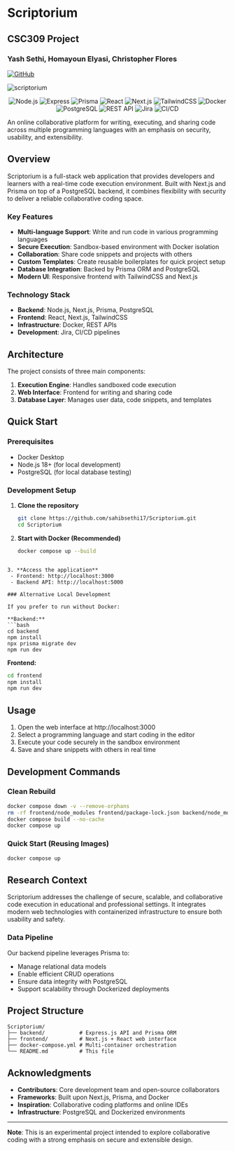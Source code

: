 # Scriptorium
## CSC309 Project
### Yash Sethi, Homayoun Elyasi, Christopher Flores

[![GitHub](https://img.shields.io/badge/GitHub-Scriptorium-blue?logo=github)](https://github.com/your-username/Scriptorium)

![scriptorium](https://github.com/user-attachments/assets/example-image-id)


<!-- Tech Stack Badges -->
<p align="center">
  <!-- Backend -->
  <img src="https://img.shields.io/badge/Node.js-339933?logo=node.js&logoColor=white" alt="Node.js"/>
  <img src="https://img.shields.io/badge/Express.js-000000?logo=express&logoColor=white" alt="Express"/>
  <img src="https://img.shields.io/badge/Prisma-2D3748?logo=prisma&logoColor=white" alt="Prisma"/>

  <!-- Frontend -->
  <img src="https://img.shields.io/badge/React-20232A?logo=react&logoColor=61DAFB" alt="React"/>
  <img src="https://img.shields.io/badge/Next.js-000000?logo=next.js&logoColor=white" alt="Next.js"/>
  <img src="https://img.shields.io/badge/TailwindCSS-06B6D4?logo=tailwindcss&logoColor=white" alt="TailwindCSS"/>

  <!-- Infra -->
  <img src="https://img.shields.io/badge/Docker-2496ED?logo=docker&logoColor=white" alt="Docker"/>
  <img src="https://img.shields.io/badge/PostgreSQL-4169E1?logo=postgresql&logoColor=white" alt="PostgreSQL"/>
  <img src="https://img.shields.io/badge/REST-FF6F00?logo=swagger&logoColor=white" alt="REST API"/>

  <!-- Dev -->
  <img src="https://img.shields.io/badge/Jira-0052CC?logo=jira&logoColor=white" alt="Jira"/>
  <img src="https://img.shields.io/badge/CI%2FCD-2088FF?logo=githubactions&logoColor=white" alt="CI/CD"/>
</p>


An online collaborative platform for writing, executing, and sharing code across multiple programming languages with an emphasis on security, usability, and extensibility.

## Overview

Scriptorium is a full-stack web application that provides developers and learners with a real-time code execution environment. Built with Next.js and Prisma on top of a PostgreSQL backend, it combines flexibility with security to deliver a reliable collaborative coding space.

### Key Features

- **Multi-language Support**: Write and run code in various programming languages  
- **Secure Execution**: Sandbox-based environment with Docker isolation  
- **Collaboration**: Share code snippets and projects with others  
- **Custom Templates**: Create reusable boilerplates for quick project setup  
- **Database Integration**: Backed by Prisma ORM and PostgreSQL  
- **Modern UI**: Responsive frontend with TailwindCSS and Next.js

### Technology Stack

- **Backend**: Node.js, Next.js, Prisma, PostgreSQL  
- **Frontend**: React, Next.js, TailwindCSS  
- **Infrastructure**: Docker, REST APIs  
- **Development**: Jira, CI/CD pipelines

## Architecture

The project consists of three main components:

1. **Execution Engine**: Handles sandboxed code execution  
2. **Web Interface**: Frontend for writing and sharing code  
3. **Database Layer**: Manages user data, code snippets, and templates

## Quick Start

### Prerequisites

- Docker Desktop  
- Node.js 18+ (for local development)  
- PostgreSQL (for local database testing)

### Development Setup

1. **Clone the repository**
   ```bash
   git clone https://github.com/sahibsethi17/Scriptorium.git
   cd Scriptorium
   ```

2. **Start with Docker (Recommended)**
   ```bash
   docker compose up --build
  ```

3. **Access the application**
   - Frontend: http://localhost:3000  
   - Backend API: http://localhost:5000

### Alternative Local Development

If you prefer to run without Docker:

**Backend:**
```bash
cd backend
npm install
npx prisma migrate dev
npm run dev
```

**Frontend:**
```bash
cd frontend
npm install
npm run dev
```

## Usage

1. Open the web interface at http://localhost:3000  
2. Select a programming language and start coding in the editor  
3. Execute your code securely in the sandbox environment  
4. Save and share snippets with others in real time

## Development Commands

### Clean Rebuild
```bash
docker compose down -v --remove-orphans
rm -rf frontend/node_modules frontend/package-lock.json backend/node_modules backend/package-lock.json
docker compose build --no-cache
docker compose up
```

### Quick Start (Reusing Images)
```bash
docker compose up
```

## Research Context

Scriptorium addresses the challenge of secure, scalable, and collaborative code execution in educational and professional settings. It integrates modern web technologies with containerized infrastructure to ensure both usability and safety.

### Data Pipeline

Our backend pipeline leverages Prisma to:  
- Manage relational data models  
- Enable efficient CRUD operations  
- Ensure data integrity with PostgreSQL  
- Support scalability through Dockerized deployments

## Project Structure

```
Scriptorium/
├── backend/           # Express.js API and Prisma ORM
├── frontend/          # Next.js + React web interface
├── docker-compose.yml # Multi-container orchestration
└── README.md          # This file
```

## Acknowledgments

- **Contributors**: Core development team and open-source collaborators  
- **Frameworks**: Built upon Next.js, Prisma, and Docker  
- **Inspiration**: Collaborative coding platforms and online IDEs  
- **Infrastructure**: PostgreSQL and Dockerized environments  

---

**Note**: This is an experimental project intended to explore collaborative coding with a strong emphasis on secure and extensible design.  
